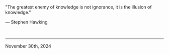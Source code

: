 
<br>

"The greatest enemy of knowledge is not ignorance, it is the illusion of knowledge."

― Stephen Hawking
 
</br>

---
November 30th, 2024
